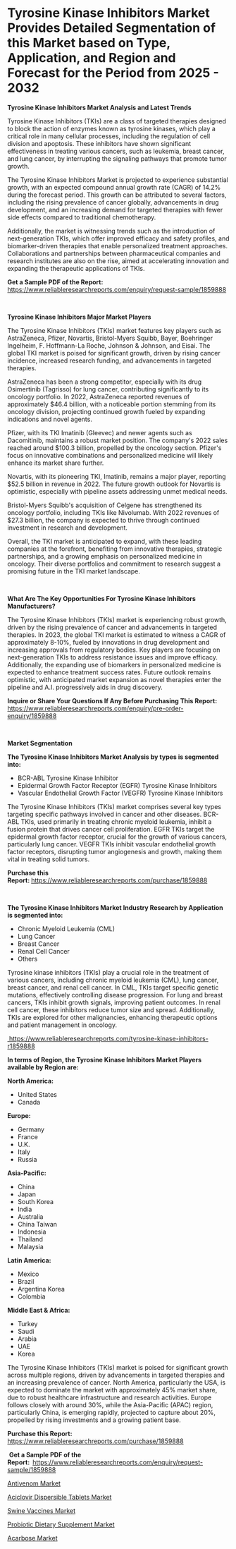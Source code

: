 <p><h1>Tyrosine Kinase Inhibitors Market Provides Detailed Segmentation of this Market based on Type, Application, and Region and Forecast for the Period from 2025 - 2032</h1></p><p><strong>Tyrosine Kinase Inhibitors Market Analysis and Latest Trends</strong></p>
<p><p>Tyrosine Kinase Inhibitors (TKIs) are a class of targeted therapies designed to block the action of enzymes known as tyrosine kinases, which play a critical role in many cellular processes, including the regulation of cell division and apoptosis. These inhibitors have shown significant effectiveness in treating various cancers, such as leukemia, breast cancer, and lung cancer, by interrupting the signaling pathways that promote tumor growth.</p><p>The Tyrosine Kinase Inhibitors Market is projected to experience substantial growth, with an expected compound annual growth rate (CAGR) of 14.2% during the forecast period. This growth can be attributed to several factors, including the rising prevalence of cancer globally, advancements in drug development, and an increasing demand for targeted therapies with fewer side effects compared to traditional chemotherapy. </p><p>Additionally, the market is witnessing trends such as the introduction of next-generation TKIs, which offer improved efficacy and safety profiles, and biomarker-driven therapies that enable personalized treatment approaches. Collaborations and partnerships between pharmaceutical companies and research institutes are also on the rise, aimed at accelerating innovation and expanding the therapeutic applications of TKIs.</p></p>
<p><strong>Get a Sample PDF of the Report:&nbsp;</strong> <a href="https://www.reliableresearchreports.com/enquiry/request-sample/1859888?utm_campaign=10&utm_medium=2&utm_source=Github&utm_content=ia&utm_term=08032025&utm_id=tyrosine-kinase-inhibitors">https://www.reliableresearchreports.com/enquiry/request-sample/1859888</a></p>
<p>&nbsp;</p>
<p><strong>Tyrosine Kinase Inhibitors Major Market Players</strong></p>
<p><p>The Tyrosine Kinase Inhibitors (TKIs) market features key players such as AstraZeneca, Pfizer, Novartis, Bristol-Myers Squibb, Bayer, Boehringer Ingelheim, F. Hoffmann-La Roche, Johnson & Johnson, and Eisai. The global TKI market is poised for significant growth, driven by rising cancer incidence, increased research funding, and advancements in targeted therapies.</p><p>AstraZeneca has been a strong competitor, especially with its drug Osimertinib (Tagrisso) for lung cancer, contributing significantly to its oncology portfolio. In 2022, AstraZeneca reported revenues of approximately $46.4 billion, with a noticeable portion stemming from its oncology division, projecting continued growth fueled by expanding indications and novel agents.</p><p>Pfizer, with its TKI Imatinib (Gleevec) and newer agents such as Dacomitinib, maintains a robust market position. The company's 2022 sales reached around $100.3 billion, propelled by the oncology section. Pfizer's focus on innovative combinations and personalized medicine will likely enhance its market share further.</p><p>Novartis, with its pioneering TKI, Imatinib, remains a major player, reporting $52.5 billion in revenue in 2022. The future growth outlook for Novartis is optimistic, especially with pipeline assets addressing unmet medical needs.</p><p>Bristol-Myers Squibb's acquisition of Celgene has strengthened its oncology portfolio, including TKIs like Nivolumab. With 2022 revenues of $27.3 billion, the company is expected to thrive through continued investment in research and development.</p><p>Overall, the TKI market is anticipated to expand, with these leading companies at the forefront, benefiting from innovative therapies, strategic partnerships, and a growing emphasis on personalized medicine in oncology. Their diverse portfolios and commitment to research suggest a promising future in the TKI market landscape.</p></p>
<p>&nbsp;</p>
<p><strong>What Are The Key Opportunities For Tyrosine Kinase Inhibitors Manufacturers?</strong></p>
<p><p>The Tyrosine Kinase Inhibitors (TKIs) market is experiencing robust growth, driven by the rising prevalence of cancer and advancements in targeted therapies. In 2023, the global TKI market is estimated to witness a CAGR of approximately 8-10%, fueled by innovations in drug development and increasing approvals from regulatory bodies. Key players are focusing on next-generation TKIs to address resistance issues and improve efficacy. Additionally, the expanding use of biomarkers in personalized medicine is expected to enhance treatment success rates. Future outlook remains optimistic, with anticipated market expansion as novel therapies enter the pipeline and A.I. progressively aids in drug discovery.</p></p>
<p><strong>Inquire or Share Your Questions If Any Before Purchasing This Report:</strong> <a href="https://www.reliableresearchreports.com/enquiry/pre-order-enquiry/1859888?utm_campaign=10&utm_medium=2&utm_source=Github&utm_content=ia&utm_term=08032025&utm_id=tyrosine-kinase-inhibitors">https://www.reliableresearchreports.com/enquiry/pre-order-enquiry/1859888</a></p>
<p>&nbsp;</p>
<p><strong>Market Segmentation</strong></p>
<p><strong>The Tyrosine Kinase Inhibitors Market Analysis by types is segmented into:</strong></p>
<p><ul><li>BCR-ABL Tyrosine Kinase Inhibitor</li><li>Epidermal Growth Factor Receptor (EGFR) Tyrosine Kinase Inhibitors</li><li>Vascular Endothelial Growth Factor (VEGFR) Tyrosine Kinase Inhibitors</li></ul></p>
<p><p>The Tyrosine Kinase Inhibitors (TKIs) market comprises several key types targeting specific pathways involved in cancer and other diseases. BCR-ABL TKIs, used primarily in treating chronic myeloid leukemia, inhibit a fusion protein that drives cancer cell proliferation. EGFR TKIs target the epidermal growth factor receptor, crucial for the growth of various cancers, particularly lung cancer. VEGFR TKIs inhibit vascular endothelial growth factor receptors, disrupting tumor angiogenesis and growth, making them vital in treating solid tumors.</p></p>
<p><strong>Purchase this Report:&nbsp;</strong><a href="https://www.reliableresearchreports.com/purchase/1859888?utm_campaign=10&utm_medium=2&utm_source=Github&utm_content=ia&utm_term=08032025&utm_id=tyrosine-kinase-inhibitors">https://www.reliableresearchreports.com/purchase/1859888</a></p>
<p>&nbsp;</p>
<p><strong>The Tyrosine Kinase Inhibitors Market Industry Research by Application is segmented into:</strong></p>
<p><ul><li>Chronic Myeloid Leukemia (CML)</li><li>Lung Cancer</li><li>Breast Cancer</li><li>Renal Cell Cancer</li><li>Others</li></ul></p>
<p><p>Tyrosine kinase inhibitors (TKIs) play a crucial role in the treatment of various cancers, including chronic myeloid leukemia (CML), lung cancer, breast cancer, and renal cell cancer. In CML, TKIs target specific genetic mutations, effectively controlling disease progression. For lung and breast cancers, TKIs inhibit growth signals, improving patient outcomes. In renal cell cancer, these inhibitors reduce tumor size and spread. Additionally, TKIs are explored for other malignancies, enhancing therapeutic options and patient management in oncology.</p></p>
<p><a href="https://www.reliableresearchreports.com/tyrosine-kinase-inhibitors-r1859888?utm_campaign=10&utm_medium=2&utm_source=Github&utm_content=ia&utm_term=08032025&utm_id=tyrosine-kinase-inhibitors">&nbsp;https://www.reliableresearchreports.com/tyrosine-kinase-inhibitors-r1859888</a></p>
<p><strong>In terms of Region, the Tyrosine Kinase Inhibitors Market Players available by Region are:</strong></p>
<p>
    <p> <strong> North America: </strong>
        <ul>
            <li>United States</li>
            <li>Canada</li>
        </ul>
        </p> 
    <p> <strong> Europe: </strong>
        <ul>
            <li>Germany</li>
            <li>France</li>
            <li>U.K.</li>
            <li>Italy</li>
            <li>Russia</li>
        </ul>
        </p> 
    <p> <strong> Asia-Pacific: </strong>
        <ul>
            <li>China</li>
            <li>Japan</li>
            <li>South Korea</li>
            <li>India</li>
            <li>Australia</li>
            <li>China Taiwan</li>
            <li>Indonesia</li>
            <li>Thailand</li>
            <li>Malaysia</li>
        </ul>
        </p> 
    <p> <strong> Latin America: </strong>
        <ul>
            <li>Mexico</li>
            <li>Brazil</li>
            <li>Argentina Korea</li>
            <li>Colombia</li>
        </ul>
        </p> 
    <p> <strong> Middle East & Africa: </strong>
        <ul>
            <li>Turkey</li>
            <li>Saudi</li>
            <li>Arabia</li>
            <li>UAE</li>
            <li>Korea</li>
        </ul>
    </p>
    </p>
<p><p>The Tyrosine Kinase Inhibitors (TKIs) market is poised for significant growth across multiple regions, driven by advancements in targeted therapies and an increasing prevalence of cancer. North America, particularly the USA, is expected to dominate the market with approximately 45% market share, due to robust healthcare infrastructure and research activities. Europe follows closely with around 30%, while the Asia-Pacific (APAC) region, particularly China, is emerging rapidly, projected to capture about 20%, propelled by rising investments and a growing patient base.</p></p>
<p><strong>Purchase this Report: </strong><a href="https://www.reliableresearchreports.com/purchase/1859888?utm_campaign=10&utm_medium=2&utm_source=Github&utm_content=ia&utm_term=08032025&utm_id=tyrosine-kinase-inhibitors">https://www.reliableresearchreports.com/purchase/1859888</a></p>
<p>&nbsp;<strong>Get a Sample PDF of the Report:&nbsp;&nbsp;</strong><a href="https://www.reliableresearchreports.com/enquiry/request-sample/1859888?utm_campaign=10&utm_medium=2&utm_source=Github&utm_content=ia&utm_term=08032025&utm_id=tyrosine-kinase-inhibitors">https://www.reliableresearchreports.com/enquiry/request-sample/1859888</a></p>
<p><strong></strong></p>
<p><p><a href="https://github.com/guzasbahsas/Market-Research-Report-List-1/blob/main/antivenom-market.md?utm_campaign=10&utm_medium=2&utm_source=Github&utm_content=ia&utm_term=08032025&utm_id=tyrosine-kinase-inhibitors">Antivenom Market</a></p><p><a href="https://github.com/debowflaggqw/Market-Research-Report-List-1/blob/main/aciclovir-dispersible-tablets-market.md?utm_campaign=10&utm_medium=2&utm_source=Github&utm_content=ia&utm_term=08032025&utm_id=tyrosine-kinase-inhibitors">Aciclovir Dispersible Tablets Market</a></p><p><a href="https://github.com/weisonmanych/Market-Research-Report-List-1/blob/main/swine-vaccines-market.md?utm_campaign=10&utm_medium=2&utm_source=Github&utm_content=ia&utm_term=08032025&utm_id=tyrosine-kinase-inhibitors">Swine Vaccines Market</a></p><p><a href="https://github.com/eymermanda0p/Market-Research-Report-List-1/blob/main/probiotic-dietary-supplement-market.md?utm_campaign=10&utm_medium=2&utm_source=Github&utm_content=ia&utm_term=08032025&utm_id=tyrosine-kinase-inhibitors">Probiotic Dietary Supplement Market</a></p><p><a href="https://github.com/nagateyisu29/Market-Research-Report-List-1/blob/main/acarbose-market.md?utm_campaign=10&utm_medium=2&utm_source=Github&utm_content=ia&utm_term=08032025&utm_id=tyrosine-kinase-inhibitors">Acarbose Market</a></p></p>